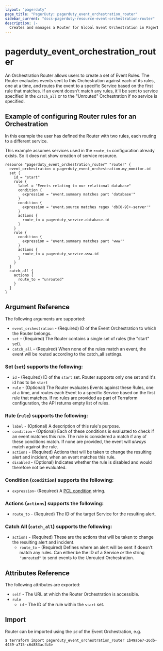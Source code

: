 ```yaml
---
layout: "pagerduty"
page_title: "PagerDuty: pagerduty_event_orchestration_router"
sidebar_current: "docs-pagerduty-resource-event-orchestration-router"
description: |-
  Creates and manages a Router for Global Event Orchestration in PagerDuty.
---
```


# pagerduty_event_orchestration_router

An Orchestration Router allows users to create a set of Event Rules. The Router evaluates events sent to this Orchestration against each of its rules, one at a time, and routes the event to a specific Service based on the first rule that matches. If an event doesn't match any rules, it'll be sent to service specified in the `catch_all` or to the "Unrouted" Orchestration if no service is specified.

## Example of configuring Router rules for an Orchestration

In this example the user has defined the Router with two rules, each routing to a different service.

This example assumes services used in the `route_to` configuration already exists. So it does not show creation of service resource.

```hcl
resource "pagerduty_event_orchestration_router" "router" {
  event_orchestration = pagerduty_event_orchestration.my_monitor.id
  set {
    id = "start"
    rule {
      label = "Events relating to our relational database"
      condition {
        expression = "event.summary matches part 'database'"
      }
      condition {
        expression = "event.source matches regex 'db[0-9]+-server'"
      }
      actions {
        route_to = pagerduty_service.database.id
      }
    }
    rule {
      condition {
        expression = "event.summary matches part 'www'"
      }
      actions {
        route_to = pagerduty_service.www.id
      }
    }
  }
  catch_all {
    actions {
      route_to = "unrouted"
    }
  }
}
```

## Argument Reference

The following arguments are supported:

* `event_orchestration` - (Required) ID of the Event Orchestration to which the Router belongs.
* `set` - (Required) The Router contains a single set of rules  (the "start" set).
* `catch_all` - (Required) When none of the rules match an event, the event will be routed according to the catch_all settings.

### Set (`set`) supports the following:
* `id` - (Required) ID of the `start` set. Router supports only one set and it's id has to be `start`
* `rule` - (Optional) The Router evaluates Events against these Rules, one at a time, and routes each Event to a specific Service based on the first rule that matches. If no rules are provided as part of Terraform configuration, the API returns empty list of rules.

### Rule (`rule`) supports the following:
* `label` - (Optional) A description of this rule's purpose.
* `condition` - (Optional) Each of these conditions is evaluated to check if an event matches this rule. The rule is considered a match if any of these conditions match. If none are provided, the event will _always_ match against the rule.
* `actions` - (Required) Actions that will be taken to change the resulting alert and incident, when an event matches this rule.
* `disabled` - (Optional) Indicates whether the rule is disabled and would therefore not be evaluated.

### Condition (`condition`) supports the following:
* `expression`- (Required) A [PCL condition](https://developer.pagerduty.com/docs/ZG9jOjM1NTE0MDc0-pcl-overview) string.

### Actions (`actions`) supports the following:
* `route_to` - (Required) The ID of the target Service for the resulting alert.

### Catch All (`catch_all`) supports the following:
* `actions` - (Required) These are the actions that will be taken to change the resulting alert and incident.
  * `route_to` - (Required) Defines where an alert will be sent if doesn't match any rules. Can either be the ID of a Service _or_ the string `"unrouted"` to send events to the Unrouted Orchestration.

## Attributes Reference

The following attributes are exported:
* `self` - The URL at which the Router Orchestration is accessible.
* `rule`
  * `id` - The ID of the rule within the `start` set.

## Import

Router can be imported using the `id` of the Event Orchestration, e.g.

```
$ terraform import pagerduty_event_orchestration_router 1b49abe7-26db-4439-a715-c6d883acfb3e
```
